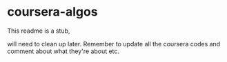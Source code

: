 # coursera-algos

This readme is a stub,

will need to clean up later. Remember to update all the coursera codes and comment about what they're about etc.

